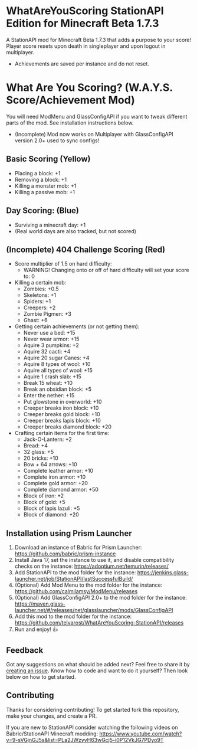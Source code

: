 # WhatAreYouScoring StationAPI Edition for Minecraft Beta 1.7.3

A StationAPI mod for Minecraft Beta 1.7.3 that adds a purpose to your score!
Player score resets upon death in singleplayer and upon logout in multiplayer.
* Achievements are saved per instance and do not reset.

# What Are You Scoring? (W.A.Y.S. Score/Achievement Mod)

You will need ModMenu and GlassConfigAPI if you want to tweak different parts of the mod. See installation instructions below.
* (Incomplete) Mod now works on Multiplayer with GlassConfigAPI version 2.0+ used to sync configs!

## Basic Scoring (Yellow)
- Placing a block:              +1
- Removing a block:             +1
- Killing a monster mob:        +1
- Killing a passive mob:        +1

## Day Scoring: (Blue)
- Surviving a minecraft day:    +1
- (Real world days are also tracked, but not scored)

## (Incomplete) 404 Challenge Scoring (Red)
- Score multiplier of 1.5 on hard difficulty:
  - WARNING! Changing onto or off of hard difficulty will set your score to: 0
- Killing a certain mob:
  - Zombies:                    +0.5
  - Skeletons:                  +1
  - Spiders:                    +1
  - Creepers:                   +2
  - Zombie Pigmen:              +3
  - Ghast:                      +6
- Getting certain achievements (or not getting them):
  - Never use a bed:            +15
  - Never wear armor:           +15
  - Aquire 3 pumpkins:          +2
  - Aquire 32 cacti:            +4
  - Aquire 20 sugar Canes:      +4
  - Aquire 8 types of wool:     +10
  - Aquire all types of wool:   +15
  - Aquire 1 crash slab:        +15
  - Break 15 wheat:             +10
  - Break an obsidian block:    +5
  - Enter the nether:           +15
  - Put glowstone in overworld: +10
  - Creeper breaks iron block:  +10
  - Creeper breaks gold block:  +10
  - Creeper breaks lapis block: +10
  - Creeper breaks diamond block: +20
- Crafting certain items for the first time:
  - Jack-O-Lantern:             +2
  - Bread:                      +4
  - 32 glass:                   +5
  - 20 bricks:                  +10
  - Bow + 64 arrows:            +10
  - Complete leather armor:     +10
  - Complete iron armor:        +10
  - Complete gold armor:        +20
  - Complete diamond armor:     +50
  - Block of iron:              +2
  - Block of gold:              +5
  - Block of lapis lazuli:      +5
  - Block of diamond:           +20

## Installation using Prism Launcher

1. Download an instance of Babric for Prism Launcher: https://github.com/babric/prism-instance
2. Install Java 17, set the instance to use it, and disable compatibility checks on the instance: https://adoptium.net/temurin/releases/
3. Add StationAPI to the mod folder for the instance: https://jenkins.glass-launcher.net/job/StationAPI/lastSuccessfulBuild/
4. (Optional) Add Mod Menu to the mod folder for the instance: https://github.com/calmilamsy/ModMenu/releases
5. (Optional) Add GlassConfigAPI 2.0+ to the mod folder for the instance: https://maven.glass-launcher.net/#/releases/net/glasslauncher/mods/GlassConfigAPI
6. Add this mod to the mod folder for the instance: https://github.com/telvarost/WhatAreYouScoring-StationAPI/releases
7. Run and enjoy! 👍

## Feedback

Got any suggestions on what should be added next? Feel free to share it by [creating an issue](https://github.com/telvarost/WhatAreYouScoring-StationAPI/issues/new). Know how to code and want to do it yourself? Then look below on how to get started.

## Contributing

Thanks for considering contributing! To get started fork this repository, make your changes, and create a PR. 

If you are new to StationAPI consider watching the following videos on Babric/StationAPI Minecraft modding: https://www.youtube.com/watch?v=9-sVGjnGJ5s&list=PLa2JWzyvH63wGcj5-i0P12VkJG7PDyo9T

